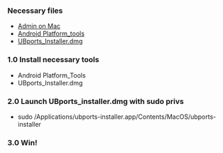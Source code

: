 ### Necessary files

- [Admin on Mac](https://support.apple.com/en-us/HT204012)
- [Android Platform_tools](https://stackoverflow.com/questions/31374085/installing-adb-on-mac-os-x)
- [UBports_Installer.dmg](https://github.com/ubports/ubports-installer/releases)

### 1.0 Install necessary tools
- Android Platform_Tools
- UBports_Installer.dmg
 
### 2.0 Launch UBports_installer.dmg with sudo privs

- sudo /Applications/ubports-installer.app/Contents/MacOS/ubports-installer

### 3.0 Win!

